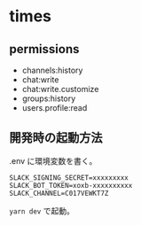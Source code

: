 # times

## permissions

- channels:history
- chat:write
- chat:write.customize
- groups:history
- users.profile:read

## 開発時の起動方法

.env に環境変数を書く。

```
SLACK_SIGNING_SECRET=xxxxxxxxx
SLACK_BOT_TOKEN=xoxb-xxxxxxxxxx
SLACK_CHANNEL=C017VEWKT7Z
```

`yarn dev` で起動。
